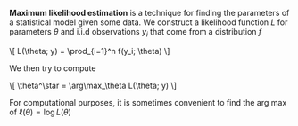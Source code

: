 **Maximum likelihood estimation** is a technique for finding the parameters of a statistical model given some data. We construct a likelihood function $L$ for parameters $\theta$ and i.i.d observations $y_i$ that come from a distribution $f$

\\[
L(\theta; y) = \prod_{i=1}^n f(y_i; \theta)
\\]

We then try to compute

\\[
\theta^\star = \arg\max_\theta L(\theta; y)
\\]

For computational purposes, it is sometimes convenient to find the arg max of $\ell(\theta)=\log L(\theta)$
